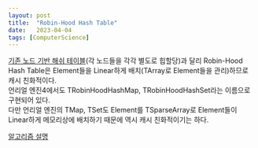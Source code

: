 ```yaml
---
layout: post
title:  "Robin-Hood Hash Table"
date:   2023-04-04
tags: [ComputerScience]
---          
```

             
[기존 노드 기반 해쉬 테이블](https://github.com/gcc-mirror/gcc/blob/master/libstdc%2B%2B-v3/include/bits/hashtable.h)(각 노드들을 각각 별도로 힙할당)과 달리 Robin-Hood Hash Table은 Element들을 Linear하게 배치(TArray로 Element들을 관리)하므로 캐시 친화적이다.             
언리얼 엔진4에서도 TRobinHoodHashMap, TRobinHoodHashSet라는 이름으로 구현되어 있다.      
다만 언리얼 엔진의 TMap, TSet도 Element를 TSparseArray로 Element들이 Linear하게 메모리상에 배치하기 때문에 역시 캐시 친화적이기는 하다.                   
                  
[알고리즘 설명](https://programming.guide/robin-hood-hashing.html)             
